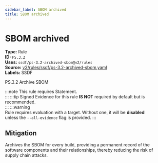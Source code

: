 ```yaml
---
sidebar_label: SBOM archived
title: SBOM archived
---  
```

# SBOM archived  
**Type:** Rule  
**ID:** `PS.3.2`  
**Uses:** `ssdf/ps-3.2-archived-sbom@v2/rules`  
**Source:** [v2/rules/ssdf/ps-3.2-archived-sbom.yaml](https://github.com/scribe-public/sample-policies/blob/main/v2/rules/ssdf/ps-3.2-archived-sbom.yaml)  
**Labels:** SSDF  

PS.3.2 Archive SBOM

:::note 
This rule requires Statement.  
::: 
:::tip 
Signed Evidence for this rule **IS NOT** required by default but is recommended.  
::: 
:::warning  
Rule requires evaluation with a target. Without one, it will be **disabled** unless the `--all-evidence` flag is provided.
::: 

## Mitigation  
Archives the SBOM for every build, providing a permanent record of the software components and their relationships, thereby reducing the risk of supply chain attacks.



